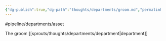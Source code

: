 ```yaml
---
{"dg-publish":true,"dg-path":"thoughts/departments/groom.md","permalink":"/thoughts/departments/groom/","hide":true}
---
```


#pipeline/departments/asset 

The groom [[sprouts/thoughts/departments/department\|department]]